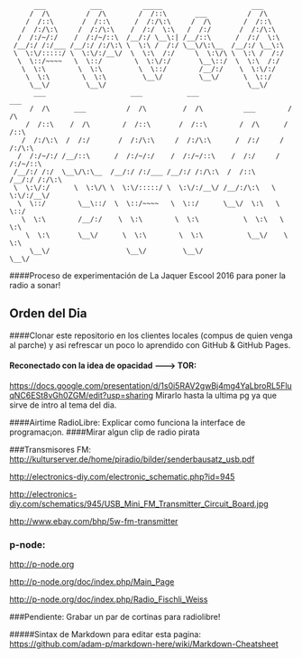 ```
      ___           ___          _____                      ___     
     /  /\         /  /\        /  /::\       ___          /  /\    
    /  /::\       /  /::\      /  /:/\:\     /  /\        /  /::\   
   /  /:/\:\     /  /:/\:\    /  /:/  \:\   /  /:/       /  /:/\:\  
  /  /:/~/:/    /  /:/~/::\  /__/:/ \__\:| /__/::\      /  /:/  \:\ 
 /__/:/ /:/___ /__/:/ /:/\:\ \  \:\ /  /:/ \__\/\:\__  /__/:/ \__\:\
 \  \:\/:::::/ \  \:\/:/__\/  \  \:\  /:/     \  \:\/\ \  \:\ /  /:/
  \  \::/~~~~   \  \::/        \  \:\/:/       \__\::/  \  \:\  /:/ 
   \  \:\        \  \:\         \  \::/        /__/:/    \  \:\/:/  
    \  \:\        \  \:\         \__\/         \__\/      \  \::/   
     \__\/         \__\/                                   \__\/    
      ___                     ___           ___                       ___     
     /  /\      ___          /  /\         /  /\          ___        /  /\    
    /  /::\    /  /\        /  /::\       /  /::\        /  /\      /  /::\   
   /  /:/\:\  /  /:/       /  /:/\:\     /  /:/\:\      /  /:/     /  /:/\:\  
  /  /:/~/:/ /__/::\      /  /:/~/:/    /  /:/~/::\    /  /:/     /  /:/~/::\ 
 /__/:/ /:/  \__\/\:\__  /__/:/ /:/___ /__/:/ /:/\:\  /  /::\    /__/:/ /:/\:\
 \  \:\/:/      \  \:\/\ \  \:\/:::::/ \  \:\/:/__\/ /__/:/\:\   \  \:\/:/__\/
  \  \::/        \__\::/  \  \::/~~~~   \  \::/      \__\/  \:\   \  \::/     
   \  \:\        /__/:/    \  \:\        \  \:\           \  \:\   \  \:\     
    \  \:\       \__\/      \  \:\        \  \:\           \__\/    \  \:\    
     \__\/                   \__\/         \__\/                     \__\/    
```
####Proceso de experimentación de La Jaquer Escool 2016 para poner la radio a sonar!

## Orden del Dia

####Clonar este repositorio en los clientes locales (compus de quien venga al parche) y asi refrescar un poco lo aprendido con GitHub & GitHub Pages.

#### Reconectado con la idea de opacidad ---> TOR:
https://docs.google.com/presentation/d/1s0i5RAV2gwBj4mg4YaLbroRL5FluqNC6ESt8vGh0ZGM/edit?usp=sharing
Mirarlo hasta la ultima pg ya que sirve de intro al tema del dia.

####Airtime RadioLibre: Explicar como funciona la interface de programac¡on.
####Mirar algun clip de radio pirata



###Transmisores FM:
http://kulturserver.de/home/piradio/bilder/senderbausatz_usb.pdf

http://electronics-diy.com/electronic_schematic.php?id=945

http://electronics-diy.com/schematics/945/USB_Mini_FM_Transmitter_Circuit_Board.jpg

http://www.ebay.com/bhp/5w-fm-transmitter



### p-node:
http://p-node.org

http://p-node.org/doc/index.php/Main_Page

http://p-node.org/doc/index.php/Radio_Fischli_Weiss


###Pendiente:
Grabar un par de cortinas para radiolibre!

#####Sintax de Markdown para editar esta pagina: https://github.com/adam-p/markdown-here/wiki/Markdown-Cheatsheet

